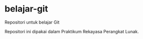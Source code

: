 # belajar-git
Repositori untuk belajar Git

Repositori ini dipakai dalam Praktikum Rekayasa Perangkat Lunak.

